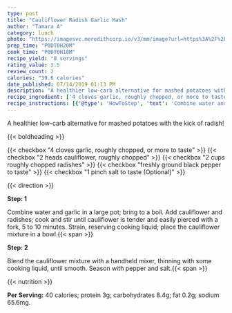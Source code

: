 ```yaml
---
type: post
title: "Cauliflower Radish Garlic Mash"
author: "Tamara A"
category: lunch
photo: "https://imagesvc.meredithcorp.io/v3/mm/image?url=https%3A%2F%2Fimages.media-allrecipes.com%2Fuserphotos%2F4071450.jpg"
prep_time: "P0DT0H20M"
cook_time: "P0DT0H10M"
recipe_yield: "8 servings"
rating_value: 3.5
review_count: 2
calories: "39.6 calories"
date_published: 07/14/2019 01:13 PM
description: "A healthier low-carb alternative for mashed potatoes with the kick of radish!"
recipe_ingredient: ['4 cloves garlic, roughly chopped, or more to taste', '2 heads   cauliflower, roughly chopped', '2 cups roughly chopped radishes', 'freshly ground black pepper to taste', '1 pinch salt to taste']
recipe_instructions: [{'@type': 'HowToStep', 'text': 'Combine water and garlic in a large pot; bring to a boil. Add cauliflower and radishes; cook and stir until cauliflower is tender and easily pierced with a fork, 5 to 10 minutes. Strain, reserving cooking liquid; place the cauliflower mixture in a bowl.\n'}, {'@type': 'HowToStep', 'text': 'Blend the cauliflower mixture with a handheld mixer, thinning with some cooking liquid, until smooth. Season with pepper and salt.\n'}]
---
```


A healthier low-carb alternative for mashed potatoes with the kick of radish! 

{{< boldheading >}}

{{< checkbox "4 cloves garlic, roughly chopped, or more to taste" >}}
{{< checkbox "2 heads   cauliflower, roughly chopped" >}}
{{< checkbox "2 cups roughly chopped radishes" >}}
{{< checkbox "freshly ground black pepper to taste" >}}
{{< checkbox "1 pinch salt to taste  (Optional)" >}}


{{< direction >}}

**Step: 1**

Combine water and garlic in a large pot; bring to a boil. Add cauliflower and radishes; cook and stir until cauliflower is tender and easily pierced with a fork, 5 to 10 minutes. Strain, reserving cooking liquid; place the cauliflower mixture in a bowl.{{< span >}}

**Step: 2**

Blend the cauliflower mixture with a handheld mixer, thinning with some cooking liquid, until smooth. Season with pepper and salt.{{< span >}}

{{< nutrition >}}

**Per Serving:** 40 calories; protein 3g; carbohydrates 8.4g; fat 0.2g; sodium 65.6mg.